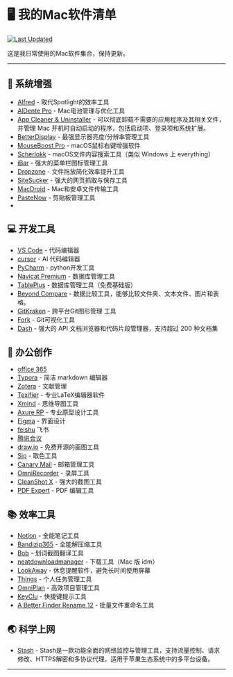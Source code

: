 # 🖥️ 我的Mac软件清单

[![Last Updated](https://img.shields.io/badge/updated-2025-07-18-brightgreen)](https://github.com/Doithoo/MacApps-IUse)

这是我日常使用的Mac软件集合，保持更新。

---

## 🔧 系统增强
- [Alfred](https://www.alfredapp.com/) - 取代Spotlight的效率工具
- [AlDente Pro](https://apphousekitchen.com/) - Mac电池管理与优化工具
- [App Cleaner & Uninstaller](https://nektony.com/mac-app-cleaner) - 可以彻底卸载不需要的应用程序及其相关文件，并管理 Mac 开机时自动启动的程序，包括启动项、登录项和系统扩展。
- [BetterDisplay](https://github.com/waydabber/BetterDisplay) - 最强显示器亮度/分辨率管理工具
- [MouseBoost Pro](https://apps.apple.com/cn/app/id1555844307) - macOS鼠标右键增强软件
- [Scherlokk](https://naarakstudio.com/scherlokk/) - macOS文件内容搜索工具（类似 Windows 上 everything）
- [iBar](https://apps.apple.com/cn/app/id6443843900?mt=12&l=zh-Hans-CN) - 强大的菜单栏图标管理工具
- [Dropzone](https://aptonic.com/) - 文件拖放简化效率提升工具
- [SiteSucker](https://ricks-apps.com/osx/sitesucker/index.html) - 强大的网页抓取与保存工具
- [MacDroid](https://www.macdroid.app/) - Mac和安卓文件传输工具
- [PasteNow](https://pastenow.app/) - 剪贴板管理工具
- 

## 💻 开发工具
- [VS Code](https://code.visualstudio.com/) - 代码编辑器
- [cursor](https://www.cursor.com/) - AI 代码编辑器
- [PyCharm](https://www.jetbrains.com/zh-cn/pycharm) - python开发工具
- [Navicat Premium](https://apps.apple.com/cn/app/navicat-premium-17/id1594061654?l=zh-Hans-CN&mt=12) - 数据库管理工具
- [TablePlus](https://tableplus.com/) - 数据库管理工具（免费基础版）
- [Beyond Compare](https://www.scootersoftware.com/) - 数据比较工具，能够比较文件夹、文本文件、图片和表格。
- [GitKraken](https://www.gitkraken.com/) - 跨平台Git图形管理 工具
- [Fork](https://git-fork.com/) - Git可视化工具
- [Dash](https://kapeli.com/dash) - 强大的 API 文档浏览器和代码片段管理器，支持超过 200 种文档集

## 🎨 办公创作
- [office 365](https://www.microsoft.com/zh-cn/microsoft-365/get-office-and-microsoft-365-oem-download-page)
- [Typora](https://typora.io/) - 简洁 markdown 编辑器
- [Zotera](https://www.zotero.org/download/) - 文献管理
- [Texifier](https://www.texpad.com/mac) - 专业LaTeX编辑器软件
- [Xmind](https://xmind.com/) - 思维导图工具
- [Axure RP](https://www.axure.com/) - 专业原型设计工具
- [Figma](https://www.figma.com/) - 界面设计
- [feishu](https://www.feishu.cn/) 飞书
- [腾讯会议](https://meeting.tencent.com/)
- [draw.io](https://www.drawio.com/) - 免费开源的画图工具
- [Sip](https://sipapp.io/) - 取色工具
- [Canary Mail](https://apps.apple.com/us/app/canary-mail-app/id1236045954?mt=12) - 邮箱管理工具
- [OmniRecorder](https://apps.apple.com/cn/app/id1592987853) - 录屏工具
- [CleanShot X](https://cleanshot.com/) - 强大的截图工具
- [PDF Expert](https://pdfexpert.com/) - PDF 编辑工具

## 📚 效率工具
- [Notion](https://www.notion.so/) - 全能笔记工具
- [Bandizip365](https://apps.apple.com/cn/app/id1596426184?mt=12&l=zh-Hans-CN) - 全能解压缩工具
- [Bob](https://apps.apple.com/cn/app/id1630034110?mt=12) - 划词截图翻译工具
- [neatdownloadmanager](https://www.neatdownloadmanager.com/index.php/en/) - 下载工具（Mac 版 idm）
- [LookAway](https://lookaway.app/) - 休息提醒软件，避免长时间使用屏幕
- [Things](https://culturedcode.com/things/mac/appstore/) - 个人任务管理工具
- [OmniPlan](https://www.omnigroup.com/omniplan/) - 高效项目管理工具
- [KeyClu](https://github.com/Anze/KeyCluCask/) - 快捷键提示工具
- [A Better Finder Rename 12](https://www.publicspace.net/ABetterFinderRename/index.html) - 批量文件重命名工具

## 🌏 科学上网
- [Stash](https://stash.ws/) - Stash是一款功能全面的网络监控与管理工具，支持流量控制、请求修改、HTTPS解密和多协议代理，适用于苹果生态系统中的多平台设备。



---

